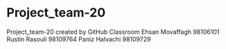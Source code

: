 # Project_team-20
Project_team-20 created by GitHub Classroom
Ehsan Movaffagh   98106101
Rustin Rasouli   98109764
Paniz Halvachi   98109729



